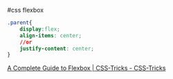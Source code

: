 #css 
flexbox
```css
.parent{ 
	display:flex;  
	align-items: center;  
	//or
	justify-content: center;  
}
```

[A Complete Guide to Flexbox | CSS-Tricks - CSS-Tricks](https://css-tricks.com/snippets/css/a-guide-to-flexbox/)